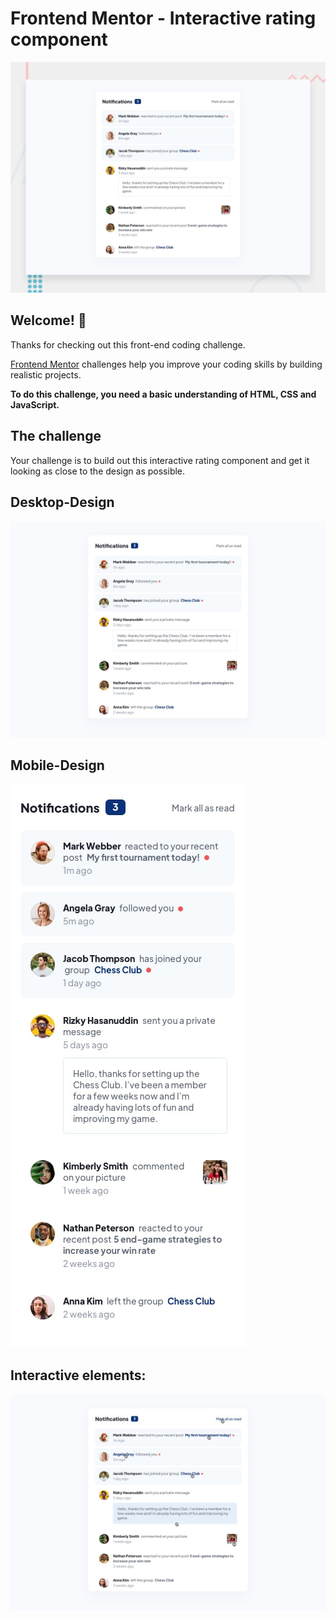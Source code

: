 # Frontend Mentor - Interactive rating component

![Design preview for the Interactive rating component coding challenge](./design/desktop-preview.jpg)

## Welcome! 👋

Thanks for checking out this front-end coding challenge.

[Frontend Mentor](https://www.frontendmentor.io) challenges help you improve your coding skills by building realistic projects.

**To do this challenge, you need a basic understanding of HTML, CSS and JavaScript.**

## The challenge

Your challenge is to build out this interactive rating component and get it looking as close to the design as possible.

## Desktop-Design

![desktop](./design/desktop-design.jpg)

## Mobile-Design

![mobile](./design/mobile-design.jpg)



## Interactive elements:

![state](./design/active-states.jpg)
